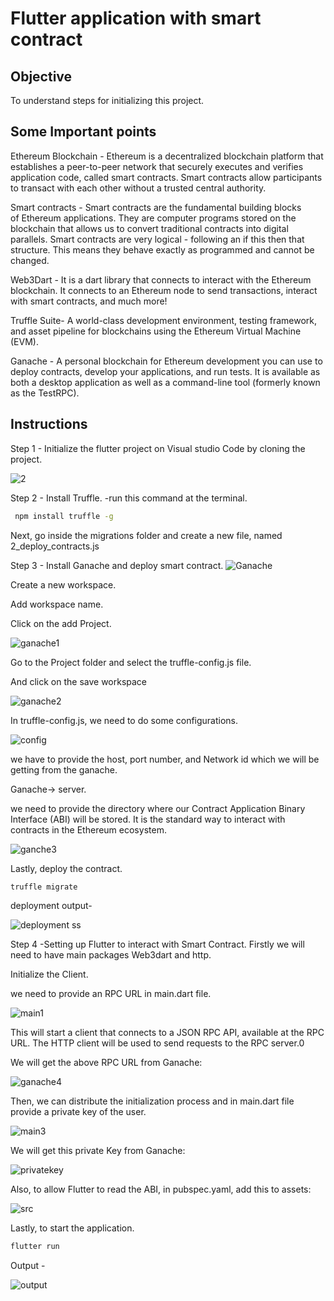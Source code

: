 # Flutter application with smart contract
 

## Objective
   To understand steps for initializing this project.

## Some Important points
Ethereum Blockchain - Ethereum is a decentralized blockchain platform that establishes a peer-to-peer network that securely executes and verifies application code, called smart contracts. Smart contracts allow participants to transact with each other without a trusted central authority. 

Smart contracts - Smart contracts are the fundamental building blocks of Ethereum applications. They are computer programs stored on the blockchain that allows us to convert traditional contracts into digital parallels. Smart contracts are very logical - following an if this then that structure. This means they behave exactly as programmed and cannot be changed.

Web3Dart - It is a dart library that connects to interact with the Ethereum blockchain. It connects to an Ethereum node to send transactions, interact with smart contracts, and much more!      

Truffle Suite-  A world-class development environment, testing framework, and asset pipeline for blockchains using the Ethereum Virtual Machine (EVM). 

Ganache - A personal blockchain for Ethereum development you can use to deploy contracts, develop your applications, and run tests. It is available as both a desktop application as well as a command-line tool (formerly known as the TestRPC).



## Instructions
Step 1  -  Initialize the flutter project on Visual studio Code by cloning the project.

![2](https://user-images.githubusercontent.com/86108765/149812214-56171f39-54d0-4de5-bb31-1f199afe06f8.png)

Step 2 - Install Truffle.
-run this command at the terminal.
```bash
 npm install truffle -g
```
Next, go inside the migrations folder and create a new file, named 2_deploy_contracts.js


Step 3 - Install Ganache and deploy smart contract.
![Ganache](https://user-images.githubusercontent.com/86108765/149814230-38e2f18d-b5c9-47c7-a193-3ff8e4a75db2.png)

Create a new workspace.

Add workspace name.

Click on the add Project.


![ganache1](https://user-images.githubusercontent.com/86108765/149814360-4516bc25-98ae-4549-adce-fc7a5e87a43a.png)

Go to the Project folder and select the truffle-config.js file.

And click on the save workspace



![ganache2](https://user-images.githubusercontent.com/86108765/149814374-0b75a9ae-35a3-4531-a556-a6fa57e651fd.png)

In truffle-config.js, we need to do some configurations.

![config](https://user-images.githubusercontent.com/86108765/149815181-dc0b5678-f187-4f88-a598-fa222f681a40.png)

we have to provide the host, port number, and Network id which we will be getting from the ganache.

Ganache-> server.

we need to provide the directory where our Contract Application Binary Interface (ABI) will be stored. It is the standard way to interact with contracts in the Ethereum ecosystem.

![ganche3](https://user-images.githubusercontent.com/86108765/149815540-c66379f2-64dd-4658-9e96-fe3907dee6e3.png)

Lastly, deploy the contract.
```bash
truffle migrate
```

deployment output-

![deployment ss](https://user-images.githubusercontent.com/86108765/149816006-d0188444-3108-431e-828b-afec5c9c8eee.png)

Step 4 -Setting up Flutter to interact with Smart Contract.
Firstly we will need to have main packages Web3dart and http.

Initialize the Client.

we need to provide an RPC URL in main.dart file.

![main1](https://user-images.githubusercontent.com/86108765/149816431-70720d9e-6a62-41a2-b3d9-be010d92c5cf.png)

This will start a client that connects to a JSON RPC API, available at the RPC URL. The HTTP client will be used to send requests to the RPC server.0

We will get the above RPC URL from Ganache:

![ganache4](https://user-images.githubusercontent.com/86108765/149816990-143eb69f-acfd-48d9-9362-50f82f5a7bd7.png)

Then, we can distribute the initialization process and in main.dart file provide a private key of the user.

![main3](https://user-images.githubusercontent.com/86108765/149817124-b3fd81a7-1f1a-4356-98dd-dd2ca3e369e6.png)

We will get this private Key from Ganache:

![privatekey](https://user-images.githubusercontent.com/86108765/149817347-b90fc499-10f2-413e-8107-caa3ab1d3277.png)

Also, to allow Flutter to read the ABI, in pubspec.yaml, add this to assets:

![src](https://user-images.githubusercontent.com/86108765/149818930-dcdb03be-c577-4190-9927-f2612ff2be51.png)


Lastly, to start the application.

```bash
flutter run
```

Output -

![output](https://user-images.githubusercontent.com/86108765/149818293-a68c6644-4bf7-4ae2-ae8e-67abf60e7372.png)

